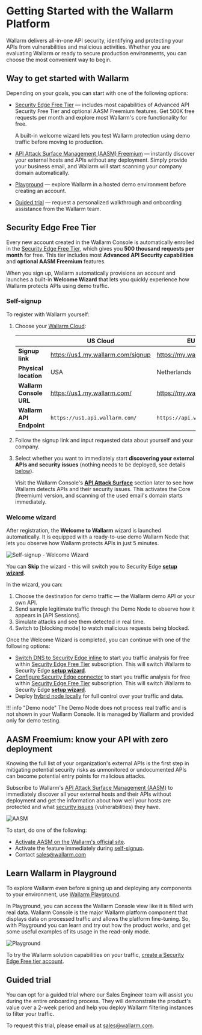 # Getting Started with the Wallarm Platform

Wallarm delivers all-in-one API security, identifying and protecting your APIs from vulnerabilities and malicious activities. Whether you are evaluating Wallarm or ready to secure production environments, you can choose the most convenient way to begin.

## Way to get started with Wallarm

Depending on your goals, you can start with one of the following options:

* [Security Edge Free Tier](#security-edge-free-tier) — includes most capabilities of Advanced API Security Free Tier and optional AASM Freemium features. Get 500K free requests per month and explore most Wallarm's core functionality for free.

    A built-in welcome wizard lets you test Wallarm protection using demo traffic before moving to production.

* [API Attack Surface Management (AASM) Freemium](#aasm-freemium-know-your-api-with-zero-deployment) — instantly discover your external hosts and APIs without any deployment. Simply provide your business email, and Wallarm will start scanning your company domain automatically.
* [Playground](#learn-wallarm-in-playground) — explore Wallarm in a hosted demo environment before creating an account.
* [Guided trial](#guided-trial) — request a personalized walkthrough and onboarding assistance from the Wallarm team.

## Security Edge Free Tier

Every new account created in the Wallarm Console is automatically enrolled in the [Security Edge Free Tier](../about-wallarm/subscription-plans.md#security-edge-free-tier), which gives you **500 thousand requests per month** for free. This tier includes most **Advanced API Security capabilities** and **optional AASM Freemium** features.

When you sign up, Wallarm automatically provisions an account and launches a built-in **Welcome Wizard** that lets you quickly experience how Wallarm protects APIs using demo traffic.

### Self-signup

To register with Wallarm yourself:

1. Choose your [Wallarm Cloud](../about-wallarm/overview.md#cloud):

    || US Cloud | EU Cloud |
    | -- | -------- | -------- |
    | **Signup link** | https://us1.my.wallarm.com/signup | https://my.wallarm.com/signup |
    | **Physical location** | USA | Netherlands |
    | **Wallarm Console URL** | https://us1.my.wallarm.com/ | https://my.wallarm.com/ |
    | **Wallarm API Endpoint** | `https://us1.api.wallarm.com/` | `https://api.wallarm.com/` |
    
1. Follow the signup link and input requested data about yourself and your company.
1. Select whether you want to immediately start **discovering your external APIs and security issues** (nothing needs to be deployed, see details [below](#know-your-api-with-zero-deployment)).

    Visit the Wallarm Console's [**API Attack Surface**](../api-attack-surface/overview.md) section later to see how Wallarm detects APIs and their security issues. This activates the Core (freemium) version, and scanning of the used email's domain starts immediately.

### Welcome wizard

After registration, the **Welcome to Wallarm** wizard is launched automatically. It is equipped with a ready-to-use demo Wallarm Node that lets you observe how Wallarm protects APIs in just 5 minutes.

![Self-signup - Welcome Wizard](../images/waf-installation/quickstart/welcome-wizard.png)

You can **Skip** the wizard - this will switch you to Security Edge [**setup wizard**](../installation/security-edge/free-tier.md#quick-setup-wizard).

In the wizard, you can:

1. Choose the destination for demo traffic — the Wallarm demo API or your own API.
1. Send sample legitimate traffic through the Demo Node to observe how it appears in [API Sessions].
1. Simulate attacks and see them detected in real time.
1. Switch to [blocking mode] to watch malicious requests being blocked.

Once the Welcome Wizard is completed, you can continue with one of the following options:

* [Switch DNS to Security Edge inline](../installation/security-edge/free-tier.md) to start you traffic analysis for free within [Security Edge Free Tier](../about-wallarm/subscription-plans.md#security-edge-free-tier) subscription. This will switch Wallarm to Security Edge [**setup wizard**](../installation/security-edge/free-tier.md#quick-setup-wizard).
* [Configure Security Edge connector](../installation/security-edge/free-tier.md) to start you traffic analysis for free within [Security Edge Free Tier](../about-wallarm/subscription-plans.md#security-edge-free-tier) subscription. This will switch Wallarm to Security Edge [**setup wizard**](../installation/security-edge/free-tier.md#quick-setup-wizard).
* Deploy [hybrid node locally](../installation/supported-deployment-options.md) for full control over your traffic and data.

!!! info "Demo node"
    The Demo Node does not process real traffic and is not shown in your Wallarm Console. It is managed by Wallarm and provided only for demo testing.

## AASM Freemium: know your API with zero deployment

Knowing the full list of your organization's external APIs is the first step in mitigating potential security risks as unmonitored or undocumented APIs can become potential entry points for malicious attacks.

Subscribe to Wallarm's [API Attack Surface Management (AASM)](../api-attack-surface/overview.md) to immediately discover all your external hosts and their APIs without deployment and get the information about how well your hosts are protected and what [security issues](../api-attack-surface/security-issues.md) (vulnerabilities) they have.

![AASM](../images/api-attack-surface/aasm.png)

To start, do one of the following:

* [Activate AASM on the Wallarm's official site](https://www.wallarm.com/product/aasm?utm_source=wallarm_docs&utm_campaign=getting_started_guide).
* Activate the feature immediately during [self-signup](#self-signup-and-security-edge-free-tier).    
* Contact [sales@wallarm.com](mailto:sales@wallarm.com)

## Learn Wallarm in Playground

To explore Wallarm even before signing up and deploying any components to your environment, use [Wallarm Playground](https://playground.wallarm.com/?utm_source=wallarm_docs_quickstart).

In Playground, you can access the Wallarm Console view like it is filled with real data. Wallarm Console is the major Wallarm platform component that displays data on processed traffic and allows the platform fine-tuning. So, with Playground you can learn and try out how the product works, and get some useful examples of its usage in the read-only mode.

![Playground](../images/playground.png)

To try the Wallarm solution capabilities on your traffic, [create a Security Edge Free tier account](#self-signup-and-security-edge-free-tier).

## Guided trial

You can opt for a guided trial where our Sales Engineer team will assist you during the entire onboarding process. They will demonstrate the product's value over a 2-week period and help you deploy Wallarm filtering instances to filter your traffic.

To request this trial, please email us at [sales@wallarm.com](mailto:sales@wallarm.com?subject=Request%20for%20a%20Guided%20Wallarm%20Trial&body=Hello%20Wallarm%20Sales%20Engineer%20Team%2C%0A%0AI'm%20writing%20to%20request%20a%20guided%20Wallarm%20trial.%20I%20would%20be%20happy%20to%20schedule%20a%20call%20with%20you%20to%20discuss%20my%20requirements%20in%20detail.%0A%0AThank%20you%20for%20your%20time%20and%20assistance.).
